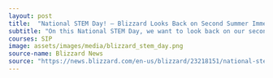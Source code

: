 ```yaml
---
layout: post
title:  "National STEM Day! – Blizzard Looks Back on Second Summer Immersion Program with Girs Who Code"
subtitle: "On this National STEM Day, we want to look back on our second summer as a Girls Who Code Summer Immersion Program partner and sponsor."
courses: SIP
image: assets/images/media/blizzard_stem_day.png
source-name: Blizzard News
source: "https://news.blizzard.com/en-us/blizzard/23218151/national-stem-day-blizzard-looks-back-on-second-summer-immersion-program-with-girls-who-code"
---
```

